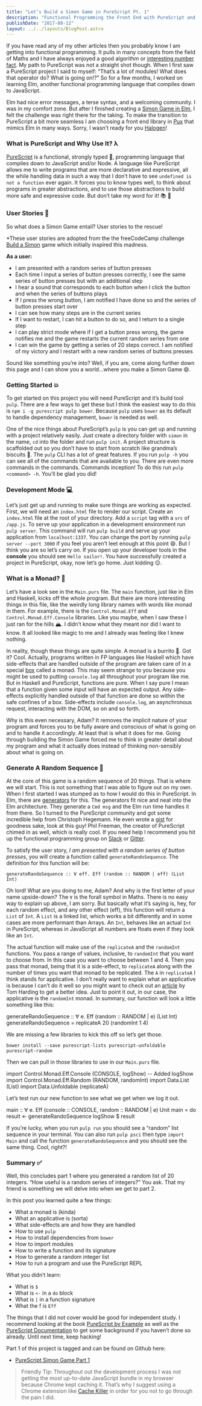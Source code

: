 ```yaml
---
title: "Let’s Build a Simon Game in PureScript Pt. 1"
description: "Functional Programming the Front End with PureScript and Pux"
publishDate: "2017-08-12"
layout: ../../layouts/BlogPost.astro
---
```


If you have read any of my other articles then you probably know I am getting into functional programming. It pulls in many concepts from the field of Maths and I have always enjoyed a good algorithm or [interesting number fact](https://www.youtube.com/watch?v=pasyRUj7UwM). My path to PureScript was not a straight shot though. When I first saw a PureScript project I said to myself: “That’s a lot of modules! What does that operator do? What is going on!?” So for a few months, I worked on learning Elm, another functional programming language that compiles down to JavaScript.

Elm had nice error messages, a terse syntax, and a welcoming community. I was in my comfort zone. But after I finished creating a [Simon Game in Elm](https://github.com/arecvlohe/elm-simon-game), I felt the challenge was right there for the taking. To make the transition to PureScript a bit more seamless I am choosing a front end library in [Pux](http://purescript-pux.org/) that mimics Elm in many ways. Sorry, I wasn’t ready for you [Halogen](https://github.com/slamdata/purescript-halogen)!

### What is PureScript and Why Use It? λ

[PureScript](http://www.purescript.org/) is a functional, strongly typed 💪, programming language that compiles down to JavaScript and/or Node. A language like PureScript allows me to write programs that are more declarative and expressive, all the while handling data in such a way that I don’t have to see `undefined is not a function` ever again. It forces you to know types well, to think about programs in greater abstractions, and to use those abstractions to build more safe and expressive code. But don’t take my word for it! 📚 🌈

### User Stories 👱

So what does a Simon Game entail? User stories to the rescue!

\*These user stories are adopted from the the freeCodeCamp challenge [Build a Simon](https://www.freecodecamp.org/challenges/build-a-simon-game) game which initially inspired this madness.

**As a user:**

- I am presented with a random series of button presses
- Each time I input a series of button presses correctly, I see the same series of button presses but with an additional step
- I hear a sound that corresponds to each button when I click the button and when the series of buttons plays
- If I press the wrong button, I am notified I have done so and the series of button presses start over
- I can see how many steps are in the current series
- If I want to restart, I can hit a button to do so, and I return to a single step
- I can play strict mode where if I get a button press wrong, the game notifies me and the game restarts the current random series from one
- I can win the game by getting a series of 20 steps correct. I am notified of my victory and I restart with a new random series of buttons presses

Sound like something you’re into? Well, if you are, come along further down this page and I can show you a world…where you make a Simon Game 😄.

### Getting Started 💥

To get started on this project you will need PureScript and it’s build tool `pulp`. There are a few ways to get these but I think the easiest way to do this is `npm i -g purescript pulp bower`. Because `pulp` uses `bower` as its default to handle dependency management, `bower` is needed as well.

One of the nice things about PureScript’s `pulp` is you can get up and running with a project relatively easily. Just create a directory folder with `simon` in the name, `cd` into the folder and run `pulp init`. A project structure is scaffolded out so you don’t have to start from scratch like grandma’s biscuits 👵. The `pulp` CLI has a lot of great features. If you run `pulp -h` you can see all of the commands that are available to you. There are even more commands in the commands. Commands inception! To do this run `pulp <command> -h`. You’ll be glad you did!

### Development Mode 💻

Let’s just get up and running to make sure things are working as expected. First, we will need an `index.html` file to render our script. Create an `index.html` file at the root of your directory. Add a `script` tag with a `src` of `/app.js`. To serve up your application in a development environment run `pulp server`. This command will run `pulp build` and serve up your application from `localhost:1337`. You can change the port by running `pulp server --port 3000` if you feel you aren’t leet enough at this point 😄. But I think you are so let’s carry on. If you open up your developer tools in the **console** you should see `Hello sailor!`. You have successfully created a project in PureScript, okay, now let’s go home. Just kidding 😉.

### What is a Monad? 🌯

Let’s have a look see in the `Main.purs` file. The `main` function, just like in Elm and Haskell, kicks off the whole program. But there are more interesting things in this file, like the weirdly long library names with words like monad in them. For example, there is the `Control.Monad.Eff` and `Control.Monad.Eff.Console` libraries. Like you maybe, when I saw these I just ran for the hills 🏔. I didn’t know what they meant nor did I want to know. It all looked like magic to me and I already was feeling like I knew nothing.

In reality, though these things are quite simple. A monad is a burrito 🌯. Got it? Cool. Actually, programs written in FP languages like Haskell which have side-effects that are handled outside of the program are taken care of in a special [box](https://egghead.io/courses/professor-frisby-introduces-composable-functional-javascript) called a monad. This may seem strange to you because you might be used to putting `console.log` all throughout your program like me. But in Haskell and PureScript, functions are pure. When I say pure I mean that a function given some input will have an expected output. Any side-effects explicitly handled outside of that function are done so within the safe confines of a box. Side-effects include `console.log`, an asynchronous request, interacting with the DOM, so on and so forth.

Why is this even necessary, Adam? It removes the implicit nature of your program and forces you to be fully aware and conscious of what is going on and to handle it accordingly. At least that is what it does for me. Going through building the Simon Game forced me to think in greater detail about my program and what it actually does instead of thinking non-sensibly about what is going on.

### Generate A Random Sequence 🔢

At the core of this game is a random sequence of 20 things. That is where we will start. This is not something that I was able to figure out on my own. When I first started I was stumped as to how I would do this in PureScript. In Elm, there are [generators](http://package.elm-lang.org/packages/elm-lang/core/5.1.1/Random) for this. The generators fit nice and neat into the Elm architecture. They generate a `Cmd msg` and the Elm run time handles it from there. So I turned to the PureScript community and got some incredible help from Christoph Hegemann. He even wrote a [gist](https://gist.github.com/kRITZCREEK/ebc1a9340b946e68d32de880efe1f644) for goodness sake, look at this guy! Phil Freeman, the creator of PureScript chimed in as well, which is really cool. If you need help I recommend you hit up the functional programming group on [Slack](https://fpchat-invite.herokuapp.com/) or [Gitter](https://gitter.im/purescript/purescript).

To satisfy the user story, _I am presented with a random series of button presses_, you will create a function called `generateRandoSequence`. The definition for this function will be:

`generateRandoSequence :: ∀ eff. Eff (random :: RANDOM | eff) (List Int)`

Oh lord! What are you doing to me, Adam? And why is the first letter of your name upside-down? The `∀` is the forall symbol in Maths. There is no easy way to explain up above, I am sorry. But basically what it’s saying is, hey, for each random effect, and any other effect (eff), this function will return a `List` of `Int`. A `List` is a linked list, which works a bit differently and in some cases are more performant than Arrays. An `Int`, behaves like an actual `Int` in PureScript, whereas in JavaScript all numbers are floats even if they look like an `Int`.

The actual function will make use of the `replicateA` and the `randomInt` functions. You pass a range of values, inclusive, to `randomInt` that you want to choose from. In this case you want to choose between 1 and 4. Then you pass that monad, being that it is a side-effect, to `replicateA` along with the number of times you want that monad to be replicated. The `A` in `replicateA` I think stands for applicative. I don’t really want to explain what an applicative is because I can’t do it well so you might want to check out an [article](http://www.tomharding.me/2017/04/17/fantas-eel-and-specification-9/) by Tom Harding to get a better idea. Just to point it out, in our case, the applicative is the `randomInt` monad. In summary, our function will look a little something like this:

generateRandoSequence :: ∀ e. Eff (random :: RANDOM | e) (List Int)
generateRandoSequence =
replicateA 20 (randomInt 1 4)

We are missing a few libraries to kick this off so let’s get those.

```
bower install --save purescript-lists purescript-unfoldable purescript-random
```

Then we can pull in those libraries to use in our `Main.purs` file.

import Control.Monad.Eff.Console (CONSOLE, logShow) -- Added logShow
import Control.Monad.Eff.Random (RANDOM, randomInt)
import Data.List (List)
import Data.Unfoldable (replicateA)

Let’s test run our new function to see what we get when we log it out.

main :: ∀ e. Eff (console :: CONSOLE, random :: RANDOM | e) Unit
main = do
result <- generateRandoSequence
logShow $ result

If you’re lucky, when you run `pulp run` you should see a “random” list sequence in your terminal. You can also run `pulp psci` then type `import Main` and call the function `generateRandoSequence` and you should see the same thing. Cool, right?!

### Summary ✅

Well, this concludes part 1 where you generated a random list of 20 integers. “How useful is a random series of integers?” You ask. That my friend is something we will delve into when we get to part 2.

In this post you learned quite a few things:

- What a monad is (kinda)
- What an applicative is (sorta)
- What side-effects are and how they are handled
- How to use `pulp`
- How to install dependencies from `bower`
- How to import modules
- How to write a function and its signature
- How to generate a random integer list
- How to run a program and use the PureScript REPL

What you didn’t learn:

- What is `$`
- What is `<-` in a `do` block
- What is `|` in a function signature
- What the f is `Eff`

The things that I did not cover would be good for independent study. I recommend looking at the book [PureScript by Example](https://leanpub.com/purescript/read) as well as the [PureScript Documentation](https://github.com/purescript/documentation) to get some background if you haven’t done so already. Until next time, keep hacking!

Part 1 of this project is tagged and can be found on Github here:

- [PureScript Simon Game Part 1](https://github.com/arecvlohe/ps-medium-simon-game/tree/part_1)

> Friendly Tip: Throughout out the development process I was not getting the most up-to-date JavaScript bundle in my browser because Chrome kept caching it. That’s why I suggest using a Chrome extension like [Cache Killer](https://chrome.google.com/webstore/detail/cache-killer/jpfbieopdmepaolggioebjmedmclkbap?hl=en) in order for you not to go through the pain I did.
